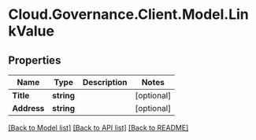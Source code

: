 # Cloud.Governance.Client.Model.LinkValue
## Properties

Name | Type | Description | Notes
------------ | ------------- | ------------- | -------------
**Title** | **string** |  | [optional] 
**Address** | **string** |  | [optional] 

[[Back to Model list]](../README.md#documentation-for-models) [[Back to API list]](../README.md#documentation-for-api-endpoints) [[Back to README]](../README.md)

